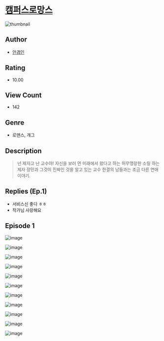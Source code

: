 # [캠퍼스로망스](https://comic.naver.com/challenge/list?titleId=810288)
![thumbnail](https://image-comic.pstatic.net/user_contents_data/challenge_comic/2023/05/23/273303/upload_3689627193030751543_480x623.jpeg)

## Author
- [안경인](https://comic.naver.com/artistTitle?id=273303)

## Rating
- 10.00

## View Count
- 142

## Genre
- 로맨스, 개그

## Description
> 넌 제자고 난 교수야! 자신을 보러 먼 미래에서 왔다고 하는 허무맹랑한 소릴 하는 제자 장민과 그것이 진짜인 것을 알고 있는 교수 한결의 남들과는 조금 다른 연애 이야기.

## Replies (Ep.1)
- 서비스신 좋다 ㅎㅎ
- 작가님 사랑해요

## Episode 1
![image](https://image-comic.pstatic.net/user_contents_data/challenge_comic/2023/05/23/273303/upload_3702856302274687332.jpeg)

![image](https://image-comic.pstatic.net/user_contents_data/challenge_comic/2023/05/23/273303/upload_3991658647757874231.jpeg)

![image](https://image-comic.pstatic.net/user_contents_data/challenge_comic/2023/05/23/273303/upload_7004844979292037687.jpeg)

![image](https://image-comic.pstatic.net/user_contents_data/challenge_comic/2023/05/23/273303/upload_3760899740148315701.jpeg)

![image](https://image-comic.pstatic.net/user_contents_data/challenge_comic/2023/05/23/273303/upload_7149010728461361763.jpeg)

![image](https://image-comic.pstatic.net/user_contents_data/challenge_comic/2023/05/23/273303/upload_7017514436960792932.jpeg)

![image](https://image-comic.pstatic.net/user_contents_data/challenge_comic/2023/05/23/273303/upload_7161912191706621233.jpeg)

![image](https://image-comic.pstatic.net/user_contents_data/challenge_comic/2023/05/23/273303/upload_3486967422549124408.jpeg)

![image](https://image-comic.pstatic.net/user_contents_data/challenge_comic/2023/05/23/273303/upload_3486404248415397431.jpeg)

![image](https://image-comic.pstatic.net/user_contents_data/challenge_comic/2023/05/23/273303/upload_3617290129752012597.jpeg)

![image](https://image-comic.pstatic.net/user_contents_data/challenge_comic/2023/05/23/273303/upload_4121750651681189940.jpeg)
